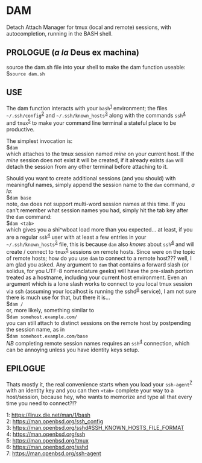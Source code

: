 # DAM
Detach Attach Manager for tmux (local and remote) sessions, with autocompletion, running in the BASH shell.

## PROLOGUE (*a la* Deus ex machina)

source the dam.sh file into your shell to make the dam function useable:<br />
$`source dam.sh`

## USE
The dam function interacts with your `bash`<sup>[1](#bash)</sup> environment; the files `~/.ssh/config`<sup>[2](#ssh_config)</sup> and `~/.ssh/known_hosts`<sup>[3](#known_hosts)</sup> along with the commands `ssh`<sup>[4](#ssh)</sup> and `tmux`<sup>[5](#tmux)</sup> to make your command line terminal a stateful place to be productive.

The simplest invocation is:<br />
$`dam`<br />
which attaches to the tmux session named *mine* on your current host. If the *mine* session does not exist it will be created, if it already exists `dam` will detach the session from any other terminal before attaching to it.

Should you want to create additional sessions (and you should) with meaningful names, simply append the session name to the `dam` command, *a la*:<br />
$`dam base`<br />
note, `dam` does not support multi-word session names at this time. If you can't remember what session names you had, simply hit the tab key after the `dam` command:<br />
$`dam <tab>`<br />
which gives you a shi^wboat load more than you expected... at least, if you are a regular `ssh`<sup>[4](#ssh)</sup> user with at least a few entries in your `~/.ssh/known_hosts`<sup>[3](#known_hosts)</sup> file, this is because `dam` also *knows* about `ssh`<sup>[4](#ssh)</sup> and will create / connect to `tmux`<sup>[5](#tmux)</sup> sessions on remote hosts. Since were on the topic of remote hosts; how do you use `dam` to connect to a remote host??? well, I am glad you asked. Any argument to `dam` that contains a forward slash (or solidus, for you UTF-8 nomenclature geeks) will have the pre-slash portion treated as a hostname, including your current host environment. Even an argument which is a lone slash works to connect to you local tmux session via ssh (assuming your localhost is running the sshd<sup>[6](#sshd)</sup> service), I am not sure there is much use for that, but there it is...<br />
$`dam /`<br />
or, more likely, something similar to<br />
$`dam somehost.example.com/`<br />
you can still attach to distinct sessions on the remote host by postpending the session name, as in<br />
$`dam somehost.example.com/base`<br />
*NB* completing remote session names requires an `ssh`<sup>[4](#ssh)</sup> connection, which can be annoying unless you have identity keys setup.

## EPILOGUE
Thats mostly it, the real convenience starts when you load your `ssh-agent`<sup>[7](#ssh-agent)</sup> with an identity key and you can then `<tab>` complete your way to a host/session, because hey, who wants to memorize and type all that every time you need to connect?!?

<a name="bash">1</a>: https://linux.die.net/man/1/bash<br />
<a name="ssh_config">2</a>: https://man.openbsd.org/ssh_config<br />
<a name="known_hosts">3</a>: https://man.openbsd.org/sshd#SSH_KNOWN_HOSTS_FILE_FORMAT<br />
<a name="ssh">4</a>: https://man.openbsd.org/ssh<br />
<a name="tmux">5</a>: https://man.openbsd.org/tmux<br />
<a name="sshd">6</a>: https://man.openbsd.org/sshd<br />
<a name="ssh-agent">7</a>: https://man.openbsd.org/ssh-agent<br />
